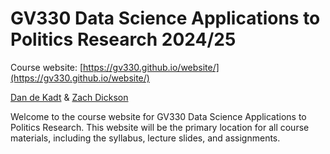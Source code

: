 # GV330 Data Science Applications to Politics Research 2024/25

Course website: [https://gv330.github.io/website/](https://gv330.github.io/website/)

[Dan de Kadt](https://www.ddekadt.com/) & [Zach Dickson](https://z-dickson.github.io/)


Welcome to the course website for GV330 Data Science Applications to Politics Research. This website will be the primary location for all course materials, including the syllabus, lecture slides, and assignments.


